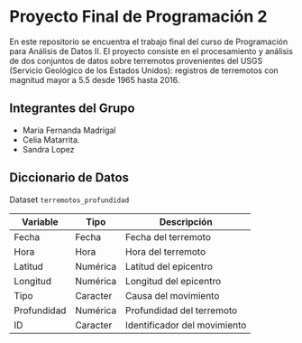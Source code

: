 # Proyecto Final de Programación 2

En este repositorio se encuentra el trabajo final del curso de Programación para Análisis de Datos II. El proyecto consiste en el procesamiento y análisis de dos conjuntos de datos sobre terremotos provenientes del USGS (Servicio Geológico de los Estados Unidos): registros de terremotos con magnitud mayor a 5.5 desde 1965 hasta 2016.

## Integrantes del Grupo
- Maria Fernanda Madrigal
- Celia Matarrita.
- Sandra Lopez

## Diccionario de Datos

Dataset `terremotos_profundidad`

| Variable   | Tipo     | Descripción                  |
|------------|----------|------------------------------|
| Fecha      | Fecha    | Fecha del terremoto          |
| Hora       | Hora     | Hora del terremoto           |
| Latitud    | Numérica | Latitud del epicentro        |
| Longitud   | Numérica | Longitud del epicentro       |
| Tipo       | Caracter | Causa del movimiento         |
| Profundidad| Numérica | Profundidad del terremoto    |
| ID         | Caracter | Identificador del movimiento |